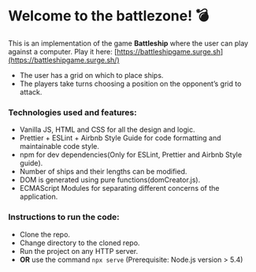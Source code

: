 ﻿# Welcome to the battlezone! 💣
This is an implementation of the game **Battleship** where the user can play against a computer. Play it here: [https://battleshipgame.surge.sh](https://battleshipgame.surge.sh/)

- The user has a grid on which to place ships. 
- The players take turns choosing a position on the opponent’s grid to attack.

### Technologies used and features:
- Vanilla JS, HTML and CSS for all the design and logic.
- Prettier + ESLint + Airbnb Style Guide for code formatting and maintainable code style.
- npm for dev dependencies(Only for ESLint, Prettier and Airbnb Style guide).
- Number of ships and their lengths can be modified.
- DOM is generated using pure functions(domCreator.js).
- ECMAScript Modules for separating different concerns of the application.

### Instructions to run the code:
- Clone the repo.
- Change directory to the cloned repo.
- Run the project on any HTTP server.
- **OR** use the command `npx serve` (Prerequisite: Node.js version > 5.4)

